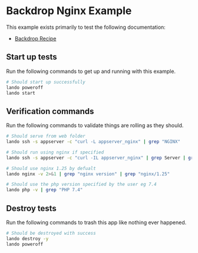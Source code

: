 # Backdrop Nginx Example

This example exists primarily to test the following documentation:

* [Backdrop Recipe](https://docs.lando.dev/backdrop/config.html)

Start up tests
--------------

Run the following commands to get up and running with this example.

```bash
# Should start up successfully
lando poweroff
lando start
```

Verification commands
---------------------

Run the following commands to validate things are rolling as they should.

```bash
# Should serve from web folder
lando ssh -s appserver -c "curl -L appserver_nginx" | grep "NGINX"

# Should run using nginx if specified
lando ssh -s appserver -c "curl -IL appserver_nginx" | grep Server | grep nginx

# Should use nginx 1.25 by defualt
lando nginx -v 2>&1 | grep "nginx version" | grep "nginx/1.25"

# Should use the php version specified by the user eg 7.4
lando php -v | grep "PHP 7.4"
```

Destroy tests
-------------

Run the following commands to trash this app like nothing ever happened.

```bash
# Should be destroyed with success
lando destroy -y
lando poweroff
```
